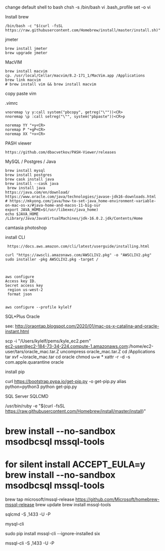 change default shell to bash
chsh -s /bin/bash
vi .bash_profile
set -o vi

Install brew

    /bin/bash -c "$(curl -fsSL https://raw.githubusercontent.com/Homebrew/install/master/install.sh)"

jmeter

    brew install jmeter
    brew upgrade jmeter

MacVIM

    brew install macvim
    cp. /usr/local/Cellar/macvim/8.2-171_1/MacVim.app /Applications
    brew link macvim
    # brew install vim && brew install macvim


copy paste vim

.vimrc

    vnoremap \y y:call system("pbcopy", getreg("\""))<CR>
    nnoremap \p :call setreg("\"", system("pbpaste"))<CR>p

    noremap YY "+y<CR>
    noremap P "+gP<CR>
    noremap XX "+x<CR>


PASH viewer


    https://github.com/dbacvetkov/PASH-Viewer/releases



MySQL / Postgres / Java

    brew install mysql
    brew install postgres
    brew cask install java
    brew install --cask java
     brew install java
    https://java.com/en/download/
    https://www.oracle.com/java/technologies/javase-jdk16-downloads.html
    # https://mkyong.com/java/how-to-set-java_home-environment-variable-on-mac-os-x/#java-home-and-macos-11-big-sur
    export JAVA_HOME=$(/usr/libexec/java_home)
    echo $JAVA_HOME
    /Library/Java/JavaVirtualMachines/jdk-16.0.2.jdk/Contents/Home

camtasia
photoshop


install CLI

     https://docs.aws.amazon.com/cli/latest/userguide/installing.html

    curl "https://awscli.amazonaws.com/AWSCLIV2.pkg" -o "AWSCLIV2.pkg"
    sudo installer -pkg AWSCLIV2.pkg -target /



    aws configure
    Access key ID.  
    Secret access key     
     region us-west-2
     format json


    aws configure --profile kylelf
 
 
 SQL*Plus Oracle

see: http://oraontap.blogspot.com/2020/01/mac-os-x-catalina-and-oracle-instant.html

scp -i "/Users/kylelf/pems/kyle_ec2.pem"  \
ec2-user@ec2-184-73-34-224.compute-1.amazonaws.com:/home/ec2-user/tars/oracle_mac.tar.Z 
uncompress oracle_mac.tar.Z
cd /Applications
tar xvf ~/oracle_mac.tar
cd oracle
chmod u+w *
 xattr -r -d -s com.apple.quarantine oracle



install pip

curl https://bootstrap.pypa.io/get-pip.py -o get-pip.py
alias python=python3
python get-pip.py


SQL Server   SQLCMD

/usr/bin/ruby -e "$(curl -fsSL https://raw.githubusercontent.com/Homebrew/install/master/install)"

# brew install --no-sandbox msodbcsql mssql-tools
# for silent install ACCEPT_EULA=y brew install --no-sandbox msodbcsql mssql-tools
 
brew tap microsoft/mssql-release https://github.com/Microsoft/homebrew-mssql-release
brew update
brew install mssql-tools

sqlcmd -S <HOST>,1433 -U <USER> -P <PASSWORD>

mysql-cli

 sudo pip install mssql-cli --ignore-installed six 
 
 mssql-cli -S <HOST>,1433 -U <USER> -P <PASSWORD>
